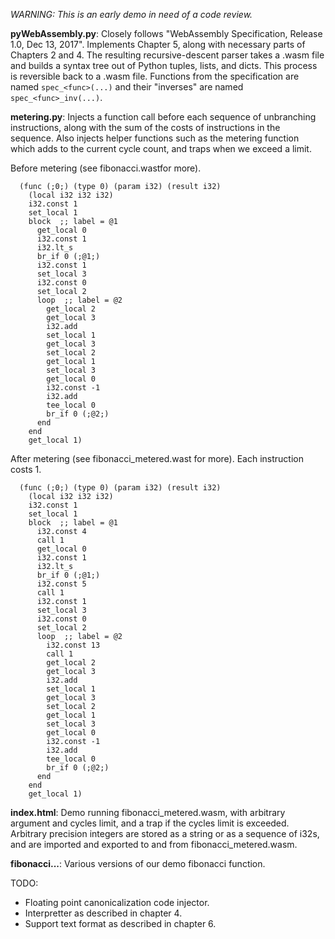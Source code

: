 *WARNING: This is an early demo in need of a code review.*
  

**pyWebAssembly.py**: Closely follows "WebAssembly Specification, Release 1.0, Dec 13, 2017". Implements Chapter 5, along with necessary parts of Chapters 2 and 4. The resulting recursive-descent parser takes a .wasm file and builds a syntax tree out of Python tuples, lists, and dicts. This process is reversible back to a .wasm file. Functions from the specification are named `spec_<func>(...)` and their "inverses" are named `spec_<func>_inv(...)`.


**metering.py**: Injects a function call before each sequence of unbranching instructions, along with the sum of the costs of instructions in the sequence. Also injects helper functions such as the metering function which adds to the current cycle count, and traps when we exceed a limit.

Before metering (see fibonacci.wastfor more).
```
  (func (;0;) (type 0) (param i32) (result i32)
    (local i32 i32 i32)
    i32.const 1
    set_local 1
    block  ;; label = @1
      get_local 0
      i32.const 1
      i32.lt_s
      br_if 0 (;@1;)
      i32.const 1
      set_local 3
      i32.const 0
      set_local 2
      loop  ;; label = @2
        get_local 2
        get_local 3
        i32.add
        set_local 1
        get_local 3
        set_local 2
        get_local 1
        set_local 3
        get_local 0
        i32.const -1
        i32.add
        tee_local 0
        br_if 0 (;@2;)
      end
    end
    get_local 1)
```


After metering (see fibonacci_metered.wast for more). Each instruction costs 1.
```
  (func (;0;) (type 0) (param i32) (result i32)
    (local i32 i32 i32)
    i32.const 1
    set_local 1
    block  ;; label = @1
      i32.const 4
      call 1
      get_local 0
      i32.const 1
      i32.lt_s
      br_if 0 (;@1;)
      i32.const 5
      call 1
      i32.const 1
      set_local 3
      i32.const 0
      set_local 2
      loop  ;; label = @2
        i32.const 13
        call 1
        get_local 2
        get_local 3
        i32.add
        set_local 1
        get_local 3
        set_local 2
        get_local 1
        set_local 3
        get_local 0
        i32.const -1
        i32.add
        tee_local 0
        br_if 0 (;@2;)
      end
    end
    get_local 1)
```

**index.html**: Demo running fibonacci_metered.wasm, with arbitrary argument and cycles limit, and a trap if the cycles limit is exceeded. Arbitrary precision integers are stored as a string or as a sequence of i32s, and are imported and exported to and from fibonacci_metered.wasm.

**fibonacci...**: Various versions of our demo fibonacci function.


TODO:

 * Floating point canonicalization code injector.
 * Interpretter as described in chapter 4.
 * Support text format as described in chapter 6.



